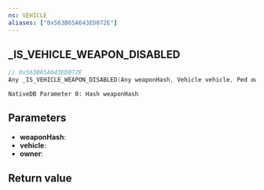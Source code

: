 ```yaml
---
ns: VEHICLE
aliases: ["0x563B65A643ED072E"]
---
```

## _IS_VEHICLE_WEAPON_DISABLED

```c
// 0x563B65A643ED072E
Any _IS_VEHICLE_WEAPON_DISABLED(Any weaponHash, Vehicle vehicle, Ped owner);
```

```
NativeDB Parameter 0: Hash weaponHash
```

## Parameters
* **weaponHash**: 
* **vehicle**: 
* **owner**: 

## Return value
